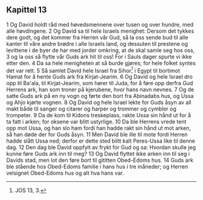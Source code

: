 ## Kapittel 13

1 Og David holdt råd med høvedsmennene over tusen og over hundre, med alle høvdingene.
2 Og David sa til hele Israels menighet: Dersom det tykkes dere godt, og det kommer fra Herren vår Gud, så la oss sende bud til alle kanter til våre andre brødre i alle Israels land, og dessuten til prestene og levittene i de byer de har med jorder omkring, at de skal samle seg hos oss,
3 og la oss så flytte vår Guds ark hit til oss! For i Sauls dager spurte vi ikke etter den.
4 Da sa hele menigheten at så burde gjøres; for hele folket syntes det var rett.
5 Så samlet David hele Israel fra Sihor[^1] i Egypt til bortimot Hamat for å hente Guds ark fra Kirjat-Jearim.
6 Og David og hele Israel dro opp til Ba'ala, til Kirjat-Jearim, som hører til Juda, for å føre opp derfra Gud Herrens ark, han som troner på kjerubene, hvor hans navn nevnes.
7 Og de satte Guds ark på en ny vogn og førte den bort fra Abinadabs hus, og Ussa og Ahjo kjørte vognen.
8 Og David og hele Israel lekte for Guds åsyn av all makt både til sanger og citarer og harper og trommer og cymbler og trompeter.
9 Da de kom til Kidons treskeplass, rakte Ussa sin hånd ut for å ta fatt i arken; for oksene var blitt ustyrlige.
10 Da ble Herrens vrede tent opp mot Ussa, og han slo ham fordi han hadde rakt sin hånd ut mot arken, så han døde der for Guds åsyn.
11 Men David ble ille til mote fordi Herren hadde slått Ussa ned; derfor er dette sted blitt kalt Peres-Ussa like til denne dag.
12 Den dag ble David oppfylt av frykt for Gud og sa: Hvordan skulle jeg kunne føre Guds ark inn til meg?
13 Og David flyttet ikke arken inn til seg i Davids stad, men lot den føre bort til gititten Obed-Edoms hus.
14 Guds ark ble stående hos Obed-Edoms familie i hans hus i tre måneder; og Herren velsignet Obed-Edoms hus og alt hva hans var.

[^1]:  JOS 13, 3.
